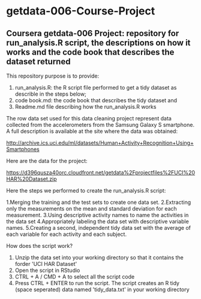 getdata-006-Course-Project
==========================

Coursera getdata-006 Project: repository for run_analysis.R script, the descriptions on how it works and the code book that describes the dataset returned
--------------------------------------------

This repository purpose is to provide:
  1. run_analysis.R: the R script file performed to get a tidy dataset as describle in the steps below;
  2. code book.md: the code book that describes the tidy dataset and
  3. Readme.md file describing how the run_analysis.R works

The row data set used for this data cleaning project represent data collected from the accelerometers from the Samsung Galaxy S smartphone. A full description is available at the site where the data was obtained:

http://archive.ics.uci.edu/ml/datasets/Human+Activity+Recognition+Using+Smartphones

Here are the data for the project:

https://d396qusza40orc.cloudfront.net/getdata%2Fprojectfiles%2FUCI%20HAR%20Dataset.zip

Here the steps we performed to create the run_analysis.R script:
 
 1.Merging the training and the test sets to create one data set.
 2.Extracting only the measurements on the mean and standard deviation for each measurement. 
 3.Using descriptive activity names to name the activities in the data set
 4.Appropriately labeling the data set with descriptive variable names. 
 5.Creating a second, independent tidy data set with the average of each variable for each activity and each subject.
 
How does the script work?
 1. Unzip the data set into your working directory so that it contains the forder 'UCI HAR Dataset'
 2. Open the script in RStudio
 3. CTRL + A / CMD + A to select all the script code
 4. Press CTRL + ENTER to run the script.
  The script creates an R tidy (space seperated) data named 'tidy_data.txt' in your working directory

